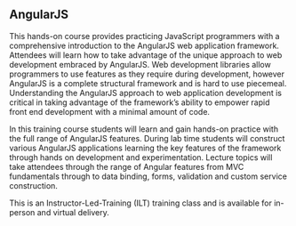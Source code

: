 
## AngularJS

This hands-on course provides practicing JavaScript programmers with a comprehensive introduction to the AngularJS web application framework. Attendees will learn how to take advantage of the unique approach to web development embraced by AngularJS. Web development libraries allow programmers to use features as they require during development, however AngularJS is a complete structural framework and is hard to use piecemeal. Understanding the AngularJS approach to web application development is critical in taking advantage of the framework’s ability to empower rapid front end development with a minimal amount of code.

In this training course students will learn and gain hands-on practice with the full range of AngularJS features. During lab time students will construct various AngularJS applications learning the key features of the framework through hands on development and experimentation. Lecture topics will take attendees through the range of Angular features from MVC fundamentals through to data binding, forms, validation and custom service construction.

This is an Instructor-Led-Training (ILT) training class and is available for in-person and virtual delivery.

